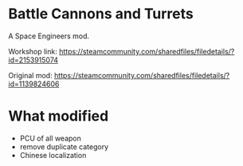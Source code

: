 ﻿# Battle Cannons and Turrets
A Space Engineers mod.

Workshop link: https://steamcommunity.com/sharedfiles/filedetails/?id=2153915074

Original mod: https://steamcommunity.com/sharedfiles/filedetails/?id=1139824606

# What modified
* PCU of all weapon
* remove duplicate category
* Chinese localization
